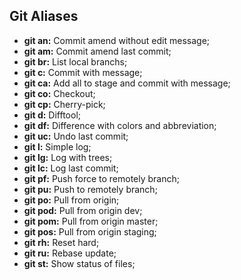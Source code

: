 ## Git Aliases

- **git an:** Commit amend without edit message;
- **git am:** Commit amend last commit;
- **git br:** List local branchs;
- **git c:** Commit with message;
- **git ca:** Add all to stage and commit with message;
- **git co:** Checkout;
- **git cp:** Cherry-pick;
- **git d:** Difftool;
- **git df:** Difference with colors and abbreviation;
- **git uc:** Undo last commit;
- **git l:** Simple log;
- **git lg:** Log with trees;
- **git lc:** Log last commit;
- **git pf:** Push force to remotely branch;
- **git pu:** Push to remotely branch;
- **git po:** Pull from origin;
- **git pod:** Pull from origin dev;
- **git pom:** Pull from origin master;
- **git pos:** Pull from origin staging;
- **git rh:** Reset hard;
- **git ru:** Rebase update;
- **git st:** Show status of files;
